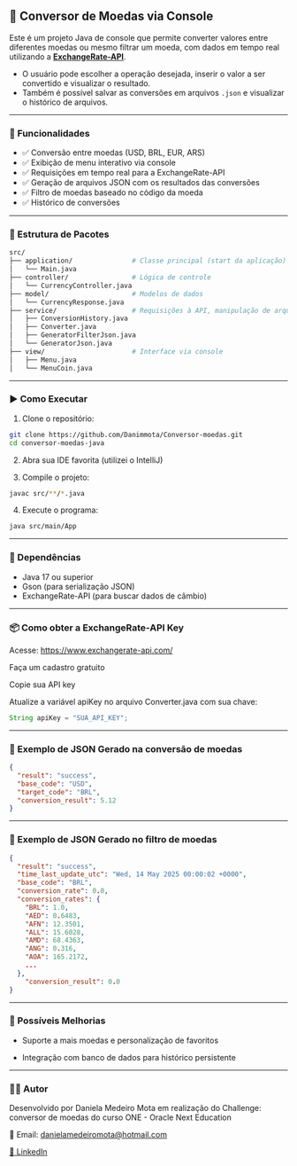 ## 💱 Conversor de Moedas via Console

Este é um projeto Java de console que permite converter valores entre diferentes moedas ou mesmo filtrar um moeda, com dados em tempo real utilizando a **[ExchangeRate-API](https://www.exchangerate-api.com/)**.  
- O usuário pode escolher a operação desejada, inserir o valor a ser convertido e visualizar o resultado.
- Também é possível salvar as conversões em arquivos `.json` e visualizar o histórico de arquivos.

---
### 📌 Funcionalidades

- ✅ Conversão entre moedas (USD, BRL, EUR, ARS)
- ✅ Exibição de menu interativo via console
- ✅ Requisições em tempo real para a ExchangeRate-API
- ✅ Geração de arquivos JSON com os resultados das conversões
- ✅ Filtro de moedas baseado no código da moeda
- ✅ Histórico de conversões

---
### 🧱 Estrutura de Pacotes

```bash
src/
├── application/               # Classe principal (start da aplicação)
│   └── Main.java
├── controller/                # Lógica de controle
│   └── CurrencyController.java
├── model/                     # Modelos de dados
│   └── CurrencyResponse.java
├── service/                   # Requisições à API, manipulação de arquivos e histórico
│   ├── ConversionHistory.java
│   ├── Converter.java
│   ├── GeneratorFilterJson.java
│   └── GeneratorJson.java
├── view/                      # Interface via console
│   ├── Menu.java
│   └── MenuCoin.java
```
---
### ▶️ Como Executar

1. Clone o repositório:
```bash
git clone https://github.com/Danimmota/Conversor-moedas.git
cd conversor-moedas-java
```
2. Abra sua IDE favorita (utilizei o IntelliJ)

3. Compile o projeto:
```bash
javac src/**/*.java
```
4. Execute o programa:
```bash
java src/main/App
```
---
### 🔧 Dependências

- Java 17 ou superior
- Gson (para serialização JSON)
- ExchangeRate-API (para buscar dados de câmbio)

---
### 📦 Como obter a ExchangeRate-API Key

Acesse: https://www.exchangerate-api.com/

Faça um cadastro gratuito

Copie sua API key

Atualize a variável apiKey no arquivo Converter.java com sua chave:
```java
String apiKey = "SUA_API_KEY";
```

---
### 📄 Exemplo de JSON Gerado na conversão de moedas
```json
{
  "result": "success",
  "base_code": "USD",
  "target_code": "BRL",
  "conversion_result": 5.12
}
```
---
### 📄 Exemplo de JSON Gerado no filtro de moedas
```json
{
  "result": "success",
  "time_last_update_utc": "Wed, 14 May 2025 00:00:02 +0000",
  "base_code": "BRL",
  "conversion_rate": 0.0,
  "conversion_rates": {
    "BRL": 1.0,
    "AED": 0.6483,
    "AFN": 12.3501,
    "ALL": 15.6028,
    "AMD": 68.4363,
    "ANG": 0.316,
    "AOA": 165.2172,
    ...
  },
    "conversion_result": 0.0
}
```
---
### 🧪 Possíveis Melhorias

- Suporte a mais moedas e personalização de favoritos

- Integração com banco de dados para histórico persistente

---
### 🧑‍💻 Autor
Desenvolvido por Daniela Medeiro Mota em realização do Challenge: conversor de moedas do curso ONE - Oracle Next Education

📧 Email: danielamedeiromota@hotmail.com

[🔗 LinkedIn](https://www.linkedin.com/in/danielammota/)